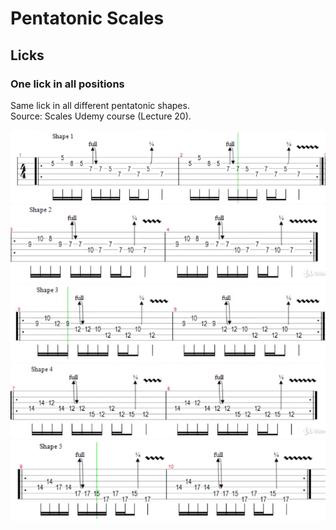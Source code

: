 # Pentatonic Scales

## Licks

### One lick in all positions

Same lick in all different pentatonic shapes.  
Source: Scales Udemy course (Lecture 20).  

![](licks/one_lick_all_shapes/1.PNG)
![](licks/one_lick_all_shapes/2.PNG)
![](licks/one_lick_all_shapes/3.PNG)
![](licks/one_lick_all_shapes/4.PNG)
![](licks/one_lick_all_shapes/5.PNG)
